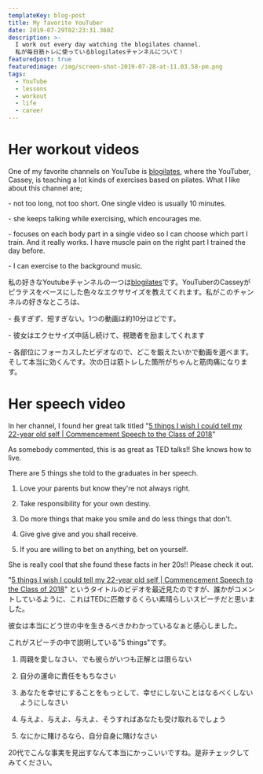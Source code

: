 ```yaml
---
templateKey: blog-post
title: My favorite YouTuber
date: 2019-07-29T02:23:31.360Z
description: >-
  I work out every day watching the blogilates channel.
  私が毎日筋トレに使っているblogilatesチャンネルについて！
featuredpost: true
featuredimage: /img/screen-shot-2019-07-28-at-11.03.58-pm.png
tags:
  - YouTube
  - lessons
  - workout
  - life
  - career
---
```

# Her workout videos

One of my favorite channels on YouTube is [blogilates](https://www.youtube.com/user/blogilates), where the YouTuber, Cassey, is teaching a lot kinds of exercises based on pilates. What I like about this channel are;

\- not too long, not too short. One single video is usually 10 minutes.

\- she keeps talking while exercising, which encourages me.

\- focuses on each body part in a single video so I can choose which part I train. And it really works. I have muscle pain on the right part I trained the day before.

\- I can exercise to the background music.

私の好きなYoutubeチャンネルの一つは[blogilates](https://www.youtube.com/user/blogilates)です。YouTuberのCasseyがピラテスをベースにした色々なエクササイズを教えてくれます。私がこのチャンネルの好きなところは、

\- 長すぎず、短すぎない。1つの動画は約10分ほどです。

\- 彼女はエクセサイズ中話し続けて、視聴者を励ましてくれます

\- 各部位にフォーカスしたビデオなので、どこを鍛えたいかで動画を選べます。そして本当に効くんです。次の日は筋トレした箇所がちゃんと筋肉痛になります。

# Her speech video 

In her channel, I found her great talk titled "[5 things I wish I could tell my 22-year old self | Commencement Speech to the Class of 2018](https://www.youtube.com/watch?v=UClTz7aEIy0&t=563s)" 

As somebody commented, this is as great as TED talks!! She knows how to live.

There are 5 things she told to the graduates in her speech.

1. Love your parents but know they're not always right.

2. Take responsibility for your own destiny.

3. Do more things that make you smile and do less things that don't.

4. Give give give and you shall receive.

5. If you are willing to bet on anything, bet on yourself.

She is really cool that she found these facts in her 20s!! Please check it out.

"[5 things I wish I could tell my 22-year old self | Commencement Speech to the Class of 2018](https://www.youtube.com/watch?v=UClTz7aEIy0&t=563s)" というタイトルのビデオを最近見たのですが、誰かがコメントしているように、これはTEDに匹敵するくらい素晴らしいスピーチだと思いました。

彼女は本当にどう世の中を生きるべきかわかっているなぁと感心しました。

これがスピーチの中で説明している"5 things"です。

1. 両親を愛しなさい、でも彼らがいつも正解とは限らない

2. 自分の運命に責任をもちなさい

3. あなたを幸せにすることをもっとして、幸せにしないことはなるべくしないようにしなさい

4. 与えよ、与えよ、与えよ、そうすればあなたも受け取れるでしょう

5. なにかに賭けるなら、自分自身に賭けなさい

20代でこんな事実を見出すなんて本当にかっこいいですね。是非チェックしてみてください。

